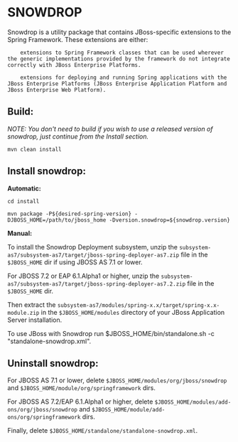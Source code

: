 SNOWDROP
========

Snowdrop is a utility package that contains JBoss-specific extensions to the Spring Framework. These extensions are either:

        extensions to Spring Framework classes that can be used wherever the generic implementations provided by the framework do not integrate correctly with JBoss Enterprise Platforms.

        extensions for deploying and running Spring applications with the JBoss Enterprise Platforms (JBoss Enterprise Application Platform and JBoss Enterprise Web Platform).

Build:
---------

_NOTE: You don't need to build if you wish to use a released version of snowdrop, just continue from the Install section._

`mvn clean install`

Install snowdrop:
-----------------

**Automatic:**

`cd install`

`mvn package -P${desired-spring-version} -DJBOSS_HOME=/path/to/jboss_home -Dversion.snowdrop=${snowdrop.version}`

**Manual:**

To install the Snowdrop Deployment subsystem, unzip the `subsystem-as7/subsystem-as7/target/jboss-spring-deployer-as7.zip` file in the `$JBOSS_HOME` dir if using JBOSS AS 7.1 or lower.

For JBOSS 7.2 or EAP 6.1.Alpha1 or higher, unzip the `subsystem-as7/subsystem-as7/target/jboss-spring-deployer-as7.2.zip` file in the `$JBOSS_HOME` dir.

Then extract the `subsystem-as7/modules/spring-x.x/target/spring-x.x-module.zip` in the `$JBOSS_HOME/modules` directory of your JBoss Application Server installation.

To use JBoss with Snowdrop run $JBOSS_HOME/bin/standalone.sh -c "standalone-snowdrop.xml".

Uninstall snowdrop:
-------------------

For JBOSS AS 7.1 or lower, delete `$JBOSS_HOME/modules/org/jboss/snowdrop` and `$JBOSS_HOME/module/org/springframework` dirs.

For JBOSS AS 7.2/EAP 6.1.Alpha1 or higher, delete `$JBOSS_HOME/modules/add-ons/org/jboss/snowdrop` and `$JBOSS_HOME/module/add-ons/org/springframework` dirs.

Finally, delete `$JBOSS_HOME/standalone/standalone-snowdrop.xml`.